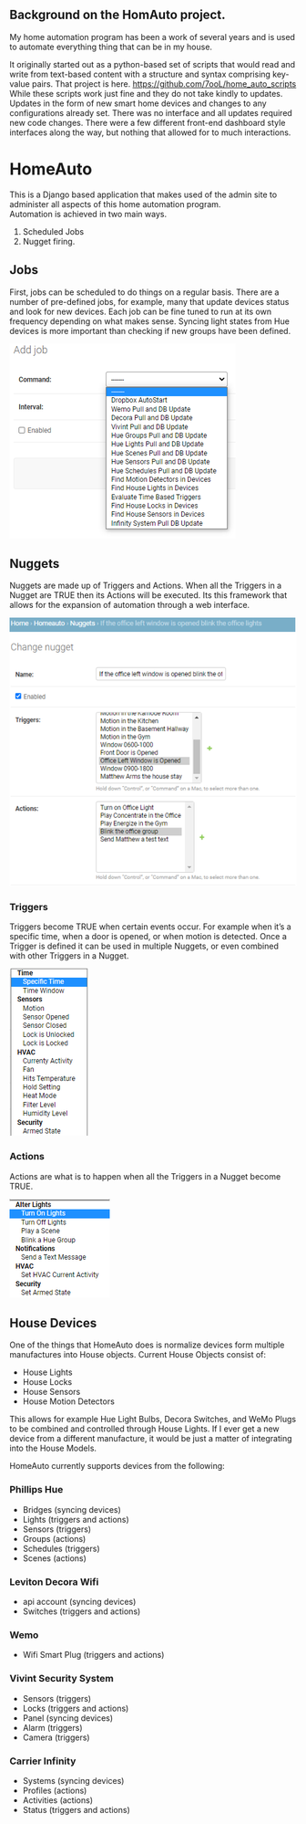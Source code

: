 ## Background on the HomAuto project.
My home automation program has been a work of several years and is used to automate everything thing that can be in my house. 

It originally started out as a python-based set of scripts that would read and write from text-based content with a structure and syntax comprising key-value pairs. That project is here.  https://github.com/7ooL/home_auto_scripts
While these scripts work just fine and they do not take kindly to updates. Updates in the form of new smart home devices and changes to any configurations already set.  There was no interface and all updates required new code changes. There were a few different front-end dashboard style interfaces along the way, but nothing that allowed for to much interactions. 

# HomeAuto
This is a Django based application that makes used of the admin site to administer all aspects of this home automation program.  
Automation is achieved in two main ways.

1)	Scheduled Jobs 
2)	Nugget firing.

## Jobs
First, jobs can be scheduled to do things on a regular basis. There are a number of pre-defined jobs, for example, many that update devices status and look for new devices. Each job can be fine tuned to run at its own frequency depending on what makes sense. Syncing light states from Hue devices is more important than checking if new groups have been defined. 

![Image of Jobs](https://github.com/7ooL/HomeAuto/blob/master/images/add_job.png)

## Nuggets
Nuggets are made up of Triggers and Actions. When all the Triggers in a Nugget are TRUE then its Actions will be executed. Its this framework that allows for the expansion of automation through a web interface. 

![Image of Nugget](https://github.com/7ooL/HomeAuto/blob/master/images/nugget.png)

### Triggers
Triggers become TRUE when certain events occur. For example when it’s a specific time, when a door is opened, or when motion is detected. 
Once a Trigger is defined it can be used in multiple Nuggets, or even combined with other Triggers in a Nugget. 

![Image of Triggers](https://github.com/7ooL/HomeAuto/blob/master/images/triggers.png)

### Actions
Actions are what is to happen when all the Triggers in a Nugget become TRUE.

![Image of Actions](https://github.com/7ooL/HomeAuto/blob/master/images/actions.png)

## House Devices
One of the things that HomeAuto does is normalize devices form multiple manufactures into House objects. Current House Objects consist of:

* House Lights
* House Locks
* House Sensors
* House Motion Detectors

This allows for example Hue Light Bulbs, Decora Switches, and WeMo Plugs to be combined and controlled through House Lights. 
If I ever get a new device from a different manufacture, it would be just a matter of integrating into the House Models.

HomeAuto currently supports devices from the following:
### Phillips Hue
* Bridges (syncing devices)
* Lights (triggers and actions)
* Sensors (triggers)
* Groups (actions)
* Schedules (triggers)
* Scenes (actions)
### Leviton Decora Wifi
* api account (syncing devices)
* Switches (triggers and actions)
### Wemo
* Wifi Smart Plug (triggers and actions)
### Vivint Security System
* Sensors (triggers)
* Locks (triggers and actions)
* Panel (syncing devices)
* Alarm (triggers)
* Camera (triggers)
### Carrier Infinity
* Systems (syncing devices)
* Profiles (actions)
* Activities (actions)
* Status (triggers and actions)
